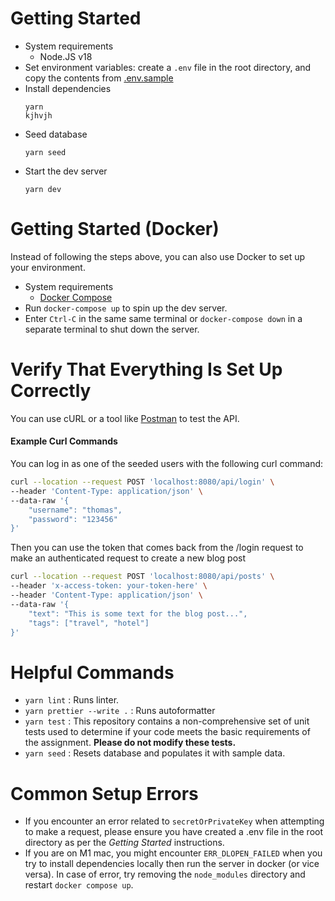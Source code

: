 # Getting Started

- System requirements
  - Node.JS v18
- Set environment variables: create a `.env` file in the root directory, and copy the contents from [.env.sample](.env.sample)
- Install dependencies
  ```
  yarn
  kjhvjh
  ```
- Seed database
  ```
  yarn seed
  ```
- Start the dev server
  ```
  yarn dev
  ```

# Getting Started (Docker)

Instead of following the steps above, you can also use Docker to set up your environment.

- System requirements
  - [Docker Compose](https://docs.docker.com/compose/install/)
- Run `docker-compose up` to spin up the dev server.
- Enter `Ctrl-C` in the same same terminal or `docker-compose down` in a separate terminal to shut down the server.

# Verify That Everything Is Set Up Correctly

You can use cURL or a tool like [Postman](https://www.postman.com/) to test the API.

#### Example Curl Commands

You can log in as one of the seeded users with the following curl command:

```bash
curl --location --request POST 'localhost:8080/api/login' \
--header 'Content-Type: application/json' \
--data-raw '{
    "username": "thomas",
    "password": "123456"
}'
```

Then you can use the token that comes back from the /login request to make an authenticated request to create a new blog post

```bash
curl --location --request POST 'localhost:8080/api/posts' \
--header 'x-access-token: your-token-here' \
--header 'Content-Type: application/json' \
--data-raw '{
    "text": "This is some text for the blog post...",
    "tags": ["travel", "hotel"]
}'
```

# Helpful Commands

- `yarn lint` : Runs linter.
- `yarn prettier --write .` : Runs autoformatter
- `yarn test` : This repository contains a non-comprehensive set of unit tests used to determine if your code meets the basic requirements of the assignment. **Please do not modify these tests.**
- `yarn seed` : Resets database and populates it with sample data.

# Common Setup Errors

- If you encounter an error related to `secretOrPrivateKey` when attempting to make a request, please ensure you have created a .env file in the root directory as per the _Getting Started_ instructions.
- If you are on M1 mac, you might encounter `ERR_DLOPEN_FAILED` when you try to install dependencies locally then run the server in docker (or vice versa). In case of error, try removing the `node_modules` directory and restart `docker compose up`.
